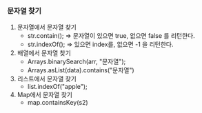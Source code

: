 ### 문자열 찾기 

1. 문자열에서 문자열 찾기 
   - str.contain(); => 문자열이 있으면 true, 없으면 false 를 리턴한다. 
   - str.indexOf(); => 있으면 index를, 없으면 -1 을 리턴한다. 
2. 배열에서 문자열 찾기
   - Arrays.binarySearch(arr, "문자열");
   - Arrays.asList(data).contains("문자열")
3. 리스트에서 문자열 찾기
   - list.indexOf("apple");
4. Map에서 문자열 찾기 
   - map.containsKey(s2)